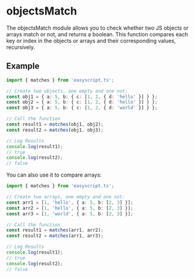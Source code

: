 # objectsMatch
The objectsMatch module allows you to check whether two JS objects or arrays match or not, and returns a boolean. This function compares each key or index in the objects or arrays and their corresponding values, recursively.

## Example
```ts
import { matches } from 'easyscript.ts';

// Create two objects, one empty and one not:
const obj1 = { a: 5, b: { c: [1, 2, { d: 'hello' }] } };
const obj2 = { a: 5, b: { c: [1, 2, { d: 'hello' }] } };
const obj3 = { a: 5, b: { c: [1, 2, { d: 'world' }] } };

// Call the function
const result1 = matches(obj1, obj2);
const result2 = matches(obj1, obj3);

// Log Results
console.log(result1);
// true
console.log(result2);
// false
```
You can also use it to compare arrays:

```ts
import { matches } from 'easyscript.ts';

// Create two arrays, one empty and one not:
const arr1 = [1, 'hello', { a: 5, b: [2, 3] }];
const arr2 = [1, 'hello', { a: 5, b: [2, 3] }];
const arr3 = [1, 'world', { a: 5, b: [2, 3] }];

// Call the function
const result1 = matches(arr1, arr2);
const result2 = matches(arr1, arr3);

// Log Results
console.log(result1);
// true
console.log(result2);
// false
```